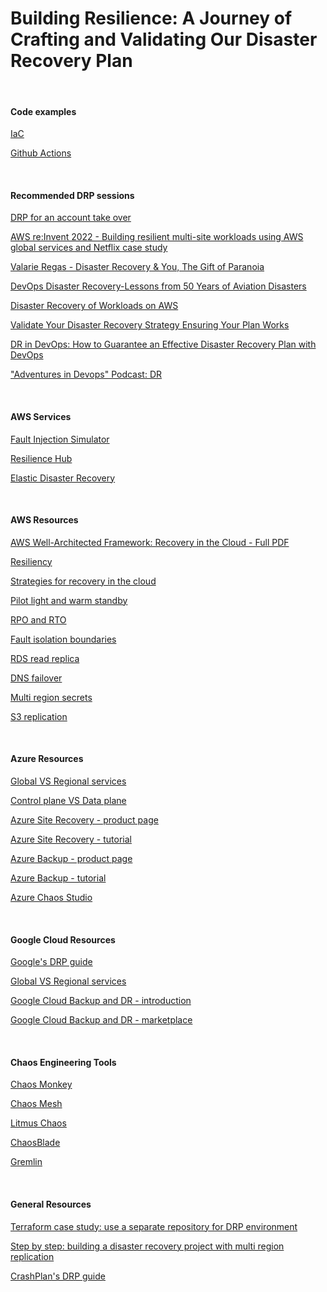 # Building Resilience: A Journey of Crafting and Validating Our Disaster Recovery Plan

<br/>

#### Code examples

[IaC](https://github.com/yedidyas/DRP/tree/main/IaC)

[Github Actions](https://github.com/yedidyas/DRP/tree/main/GithubActions)

<br/>

#### Recommended DRP sessions 

[DRP for an account take over](https://www.youtube.com/watch?v=IOZyIEpdVGs)

[AWS re:Invent 2022 - Building resilient multi-site workloads using AWS global services and Netflix case study](https://www.youtube.com/watch?v=62ZQHTruBnk)

[Valarie Regas - Disaster Recovery & You, The Gift of Paranoia](https://www.youtube.com/watch?v=6uor5VYaBvQ)

[DevOps Disaster Recovery-Lessons from 50 Years of Aviation Disasters](https://www.youtube.com/watch?v=q0ZZXRkAdp4)

[Disaster Recovery of Workloads on AWS](https://www.youtube.com/watch?v=cJZw5mrxryA)

[Validate Your Disaster Recovery Strategy Ensuring Your Plan Works](https://www.youtube.com/watch?v=Du9GyTp-NL4)

[DR in DevOps: How to Guarantee an Effective Disaster Recovery Plan with DevOps](https://www.bunnyshell.com/blog/disaster-recovery-devops/)

["Adventures in Devops" Podcast: DR](https://open.spotify.com/episode/3haGR250LTlmVgoZ8GGGjS?si=F1-HLTRTQ4WOoieyVTPdSQ)

<br/>

#### AWS Services

[Fault Injection Simulator](https://aws.amazon.com/fis/)

[Resilience Hub](https://aws.amazon.com/resilience-hub/)

[Elastic Disaster Recovery](https://aws.amazon.com/disaster-recovery/)

<br/>

#### AWS Resources

[AWS Well-Architected Framework: Recovery in the Cloud - Full PDF](https://docs.aws.amazon.com/pdfs/whitepapers/latest/disaster-recovery-workloads-on-aws/disaster-recovery-workloads-on-aws.pdf)

[Resiliency](https://wa.aws.amazon.com/wellarchitected/2020-07-02T19-33-23/wat.concept.resiliency.en.html)

[Strategies for recovery in the cloud](https://aws.amazon.com/blogs/architecture/disaster-recovery-dr-architecture-on-aws-part-i-strategies-for-recovery-in-the-cloud/)

[Pilot light and warm standby](https://aws.amazon.com/blogs/architecture/disaster-recovery-dr-architecture-on-aws-part-iii-pilot-light-and-warm-standby/)

[RPO and RTO](https://aws.amazon.com/blogs/mt/establishing-rpo-and-rto-targets-for-cloud-applications/)

[Fault isolation boundaries](https://docs.aws.amazon.com/whitepapers/latest/aws-fault-isolation-boundaries/control-planes-and-data-planes.html)

[RDS read replica](https://docs.aws.amazon.com/AmazonRDS/latest/UserGuide/USER_ReadRepl.html#USER_ReadRepl.XRgn)

[DNS failover](https://docs.aws.amazon.com/Route53/latest/DeveloperGuide/dns-failover.html)

[Multi region secrets](https://docs.aws.amazon.com/secretsmanager/latest/userguide/create-manage-multi-region-secrets.html)

[S3 replication](https://docs.aws.amazon.com/AmazonS3/latest/userguide/replication.html#crr-scenario)

<br/>

#### Azure Resources

[Global VS Regional services](https://learn.microsoft.com/en-us/azure/reliability/availability-service-by-category)

[Control plane VS Data plane](https://learn.microsoft.com/en-us/azure/azure-resource-manager/management/control-plane-and-data-plane)

[Azure Site Recovery - product page](https://azure.microsoft.com/en-us/products/site-recovery)

[Azure Site Recovery - tutorial](https://learn.microsoft.com/en-us/azure/site-recovery/)

[Azure Backup - product page](https://azure.microsoft.com/en-us/products/backup)

[Azure Backup - tutorial](https://learn.microsoft.com/en-us/azure/backup/backup-overview)

[Azure Chaos Studio](https://azure.microsoft.com/en-us/products/chaos-studio/)

<br/>

#### Google Cloud Resources

[Google's DRP guide](https://cloud.google.com/architecture/dr-scenarios-planning-guide) 

[Global VS Regional services](https://cloud.google.com/compute/docs/regions-zones/global-regional-zonal-resources)

[Google Cloud Backup and DR - introduction](https://cloud.google.com/blog/products/storage-data-transfer/introducing-google-cloud-backup-and-dr)

[Google Cloud Backup and DR - marketplace](https://console.cloud.google.com/marketplace/product/google/backupdr.googleapis.com?pli=1)

<br/>

#### Chaos Engineering Tools

[Chaos Monkey](https://github.com/Netflix/chaosmonkey) 

[Chaos Mesh](https://chaos-mesh.org/)

[Litmus Chaos](https://litmuschaos.io/)

[ChaosBlade](https://github.com/chaosblade-io/chaosblade)

[Gremlin](https://www.gremlin.com/)


<br/>

#### General Resources

[Terraform case study: use a separate repository for DRP environment](https://xebia.com/blog/aws-disaster-recovery-strategies-poc-with-terraform/)

[Step by step: building a disaster recovery project with multi region replication](https://medium.com/@jerome.decoster/disaster-recovery-with-multi-region-architecture-331fec6456f)

[CrashPlan's DRP guide](https://www.crashplan.com/resources/guide/data-disaster-recovery-plan-using-3-2-1-backup-strategy/)


